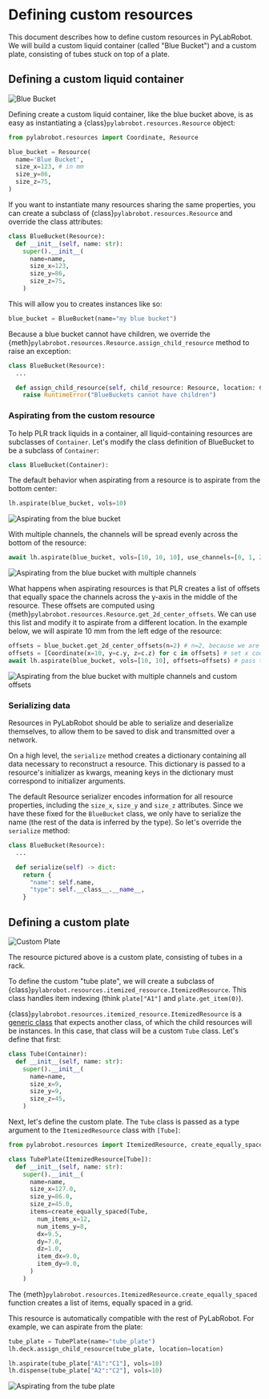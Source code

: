 # Defining custom resources

This document describes how to define custom resources in PyLabRobot. We will build a custom liquid container (called "Blue Bucket") and a custom plate, consisting of tubes stuck on top of a plate.

## Defining a custom liquid container

![Blue Bucket](img/custom-resources/blue-bucket.jpg)

Defining create a custom liquid container, like the blue bucket above, is as easy as instantiating a {class}`pylabrobot.resources.Resource` object:

```python
from pylabrobot.resources import Coordinate, Resource

blue_bucket = Resource(
  name='Blue Bucket',
  size_x=123, # in mm
  size_y=86,
  size_z=75,
)
```

If you want to instantiate many resources sharing the same properties, you can create a subclass of {class}`pylabrobot.resources.Resource` and override the class attributes:

```python
class BlueBucket(Resource):
  def __init__(self, name: str):
    super().__init__(
      name=name,
      size_x=123,
      size_y=86,
      size_z=75,
    )
```

This will allow you to creates instances like so:

```python
blue_bucket = BlueBucket(name="my blue bucket")
```

Because a blue bucket cannot have children, we override the {meth}`pylabrobot.resources.Resource.assign_child_resource` method to raise an exception:

```python
class BlueBucket(Resource):
  ...

  def assign_child_resource(self, child_resource: Resource, location: Coordinate) -> None:
    raise RuntimeError("BlueBuckets cannot have children")
```

### Aspirating from the custom resource

To help PLR track liquids in a container, all liquid-containing resources are subclasses of `Container`. Let's modify the class definition of BlueBucket to be a subclass of `Container`:

```python
class BlueBucket(Container):
```

The default behavior when aspirating from a resource is to aspirate from the bottom center:

```python
lh.aspirate(blue_bucket, vols=10)
```

![Aspirating from the blue bucket](img/custom-resources/aspirate-blue-bucket.jpg)

With multiple channels, the channels will be spread evenly across the bottom of the resource:

```python
await lh.aspirate(blue_bucket, vols=[10, 10, 10], use_channels=[0, 1, 2])
```

![Aspirating from the blue bucket with multiple channels](img/custom-resources/aspirate-blue-bucket-multiple-channels.jpg)

What happens when aspirating resources is that PLR creates a list of offsets that equally space the channels across the y-axis in the middle of the resource. These offsets are computed using {meth}`pylabrobot.resources.Resource.get_2d_center_offsets`. We can use this list and modify it to aspirate from a different location. In the example below, we will aspirate 10 mm from the left edge of the resource:

```python
offsets = blue_bucket.get_2d_center_offsets(n=2) # n=2, because we are using 2 channels
offsets = [Coordinate(x=10, y=c.y, z=c.z) for c in offsets] # set x coordinate of offsets to 10 mm
await lh.aspirate(blue_bucket, vols=[10, 10], offsets=offsets) # pass the offsets to the aspirate
```

![Aspirating from the blue bucket with multiple channels and custom offsets](img/custom-resources/aspirate-blue-bucket-multiple-channels-custom-offsets.jpg)

### Serializing data

Resources in PyLabRobot should be able to serialize and deserialize themselves, to allow them to be saved to disk and transmitted over a network.

On a high level, the `serialize` method creates a dictionary containing all data necessary to reconstruct a resource. This dictionary is passed to a resource's initializer as kwargs, meaning keys in the dictionary must correspond to initializer arguments.

The default Resource serializer encodes information for all resource properties, including the `size_x`, `size_y` and `size_z` attributes. Since we have these fixed for the `BlueBucket` class, we only have to serialize the name (the rest of the data is inferred by the type). So let's override the `serialize` method:

```python
class BlueBucket(Resource):
  ...

  def serialize(self) -> dict:
    return {
      "name": self.name,
      "type": self.__class__.__name__,
    }
```

## Defining a custom plate

![Custom Plate](img/custom-resources/tube-plate.jpg)

The resource pictured above is a custom plate, consisting of tubes in a rack.

To define the custom "tube plate", we will create a subclass of {class}`pylabrobot.resources.itemized_resource.ItemizedResource`. This class handles item indexing (think `plate["A1"]` and `plate.get_item(0)`).

{class}`pylabrobot.resources.itemized_resource.ItemizedResource` is a [generic class](https://mypy.readthedocs.io/en/stable/generics.html) that expects another class, of which the child resources will be instances. In this case, that class will be a custom `Tube` class. Let's define that first:

```python
class Tube(Container):
  def __init__(self, name: str):
    super().__init__(
      name=name,
      size_x=9,
      size_y=9,
      size_z=45,
    )
```

Next, let's define the custom plate. The `Tube` class is passed as a type argument to the `ItemizedResource` class with `[Tube]`:

```python
from pylabrobot.resources import ItemizedResource, create_equally_spaced

class TubePlate(ItemizedResource[Tube]):
  def __init__(self, name: str):
    super().__init__(
      name=name,
      size_x=127.0,
      size_y=86.0,
      size_z=45.0,
      items=create_equally_spaced(Tube,
        num_items_x=12,
        num_items_y=8,
        dx=9.5,
        dy=7.0,
        dz=1.0,
        item_dx=9.0,
        item_dy=9.0,
      )
    )
```

The {meth}`pylabrobot.resources.ItemizedResource.create_equally_spaced` function creates a list of items, equally spaced in a grid.

This resource is automatically compatible with the rest of PyLabRobot. For example, we can aspirate from the plate:

```python
tube_plate = TubePlate(name="tube_plate")
lh.deck.assign_child_resource(tube_plate, location=location)

lh.aspirate(tube_plate["A1":"C1"], vols=10)
lh.dispense(tube_plate["A2":"C2"], vols=10)
```

![Aspirating from the tube plate](img/custom-resources/aspirate-tube-plate.jpg)
